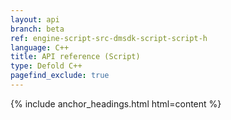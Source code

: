 ```yaml
---
layout: api
branch: beta
ref: engine-script-src-dmsdk-script-script-h
language: C++
title: API reference (Script)
type: Defold C++
pagefind_exclude: true
---
```

{% include anchor_headings.html html=content %}